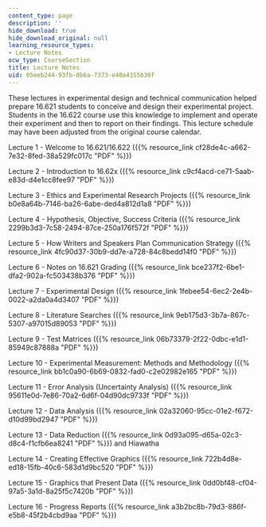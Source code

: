 ```yaml
---
content_type: page
description: ''
hide_download: true
hide_download_original: null
learning_resource_types:
- Lecture Notes
ocw_type: CourseSection
title: Lecture Notes
uid: 05eeb244-93fb-0b6a-7373-e40a4155b36f
---
```


These lectures in experimental design and technical communication helped prepare 16.621 students to conceive and design their experimental project. Students in the 16.622 course use this knowledge to implement and operate their experiment and then to report on their findings. This lecture schedule may have been adjusted from the original course calendar.

Lecture 1 - Welcome to 16.621/16.622 ({{% resource_link cf28de4c-a662-7e32-8fed-38a529fc017c "PDF" %}})

Lecture 2 - Introduction to 16.62x ({{% resource_link c9cf4acd-ce71-5aab-e83d-d4e1cc8fee97 "PDF" %}})

Lecture 3 - Ethics and Experimental Research Projects ({{% resource_link b0e8a64b-7146-ba26-6abe-ded4a812d1a8 "PDF" %}})

Lecture 4 - Hypothesis, Objective, Success Criteria ({{% resource_link 2299b3d3-7c58-2494-87ce-250a176f572f "PDF" %}})

Lecture 5 - How Writers and Speakers Plan Communication Strategy ({{% resource_link 4fc90d37-30b9-dd7e-a728-84c8bedd14f0 "PDF" %}})

Lecture 6 - Notes on 16.621 Grading ({{% resource_link bce237f2-6be1-dfa2-902a-fc503438b376 "PDF" %}})

Lecture 7 - Experimental Design ({{% resource_link 1febee54-6ec2-2e4b-0022-a2da0a4d3407 "PDF" %}})

Lecture 8 - Literature Searches ({{% resource_link 9eb175d3-3b7a-867c-5307-a97015d89053 "PDF" %}})

Lecture 9 - Test Matrices ({{% resource_link 06b73379-2f22-0dbc-e1d1-85949c87888a "PDF" %}})

Lecture 10 - Experimental Measurement: Methods and Methodology ({{% resource_link bb1c0a90-6b69-0832-fad0-c2e02982e165 "PDF" %}})

Lecture 11 - Error Analysis (Uncertainty Analysis) ({{% resource_link 95611e0d-7e86-70a2-6d6f-04d90dc9733f "PDF" %}})

Lecture 12 - Data Analysis ({{% resource_link 02a32060-95cc-01e2-f672-d10d99bd2947 "PDF" %}})

Lecture 13 - Data Reduction ({{% resource_link 0d93a095-d65a-02c3-d8c4-f1cfb6ea8241 "PDF" %}}) and Hiawatha

Lecture 14 - Creating Effective Graphics ({{% resource_link 722b4d8e-ed18-15fb-40c6-583d1d9bc520 "PDF" %}})

Lecture 15 - Graphics that Present Data ({{% resource_link 0dd0bf48-cf04-97a5-3a1d-8a25f5c7420b "PDF" %}})

Lecture 16 - Progress Reports ({{% resource_link a3b2bc8b-79d3-886f-e5b8-45f2b4cbd9aa "PDF" %}})